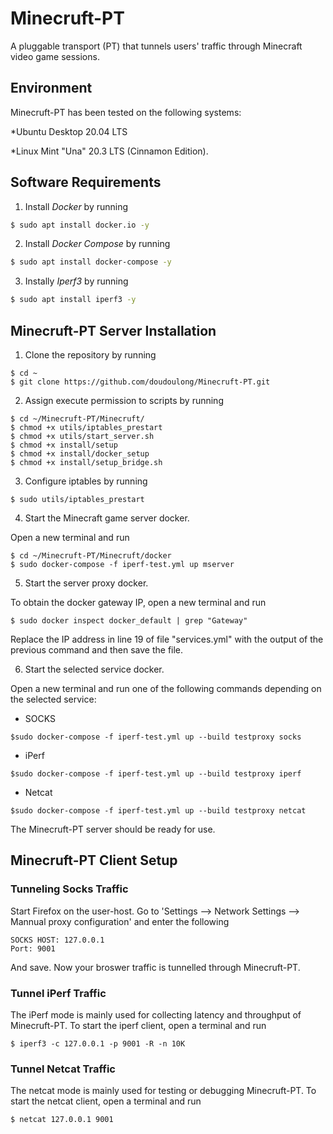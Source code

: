 # Minecruft-PT
A pluggable transport (PT) that tunnels users' traffic through Minecraft video game sessions.


## Environment
Minecruft-PT has been tested on the following systems:

*Ubuntu Desktop 20.04 LTS 

*Linux Mint "Una" 20.3 LTS (Cinnamon Edition).


## Software Requirements
1. Install *Docker* by running
```bash
$ sudo apt install docker.io -y
```

2. Install *Docker Compose* by running
```bash
$ sudo apt install docker-compose -y
``` 

3. Instally *Iperf3* by running
```bash
$ sudo apt install iperf3 -y
```

## Minecruft-PT Server Installation
1. Clone the repository by running
```
$ cd ~
$ git clone https://github.com/doudoulong/Minecruft-PT.git
```

2. Assign execute permission to scripts by running
```
$ cd ~/Minecruft-PT/Minecruft/
$ chmod +x utils/iptables_prestart
$ chmod +x utils/start_server.sh
$ chmod +x install/setup
$ chmod +x install/docker_setup
$ chmod +x install/setup_bridge.sh
``` 

3. Configure iptables by running
```
$ sudo utils/iptables_prestart
```

4. Start the Minecraft game server docker.

Open a new terminal and run
```
$ cd ~/Minecruft-PT/Minecruft/docker
$ sudo docker-compose -f iperf-test.yml up mserver
```

5. Start the server proxy docker.

To obtain the docker gateway IP, open a new terminal and run
```
$ sudo docker inspect docker_default | grep "Gateway"
```

Replace the IP address in line 19 of file "services.yml" with the output of the previous command and then save the file.

6. Start the selected service docker.

Open a new terminal and run one of the following commands depending on the selected service: 
* SOCKS
```
$sudo docker-compose -f iperf-test.yml up --build testproxy socks
```

* iPerf
```
$sudo docker-compose -f iperf-test.yml up --build testproxy iperf
```

  * Netcat
```
$sudo docker-compose -f iperf-test.yml up --build testproxy netcat
```

The Minecruft-PT server should be ready for use.

## Minecruft-PT Client Setup

### Tunneling Socks Traffic
Start Firefox on the user-host. Go to 'Settings --> Network Settings --> Mannual proxy configuration' and enter the following 
```
SOCKS HOST: 127.0.0.1
Port: 9001
```
And save. Now your broswer traffic is tunnelled through Minecruft-PT.

### Tunnel iPerf Traffic
The iPerf mode is mainly used for collecting latency and throughput of Minecruft-PT. To start the iperf client, open a terminal and run
```
$ iperf3 -c 127.0.0.1 -p 9001 -R -n 10K
```

### Tunnel Netcat Traffic
The netcat mode is mainly used for testing or debugging Minecruft-PT. To start the netcat client, open a terminal and run
```
$ netcat 127.0.0.1 9001
```
